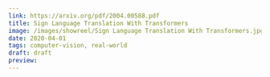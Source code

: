 ```yaml
---
link: https://arxiv.org/pdf/2004.00588.pdf
title: Sign Language Translation With Transformers
image: /images/showreel/Sign Language Translation With Transformers.jpg
date: 2020-04-01
tags: computer-vision, real-world
draft: draft
preview:
---
```



